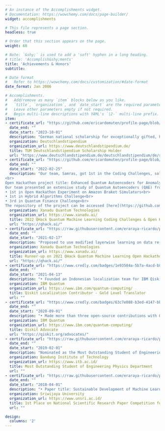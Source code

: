 ```yaml
---
# An instance of the Accomplishments widget.
# Documentation: https://wowchemy.com/docs/page-builder/
widget: accomplishments

# This file represents a page section.
headless: true

# Order that this section appears on the page.
weight: 60

# Note: `&shy;` is used to add a 'soft' hyphen in a long heading.
# title: 'Accomplish&shy;ments'
title: 'Achievements & Honors'
subtitle:

# Date format
#   Refer to https://wowchemy.com/docs/customization/#date-format
date_format: Jan 2006

# Accomplishments.
#   Add/remove as many `item` blocks below as you like.
#   `title`, `organization`, and `date_start` are the required parameters.
#   Leave other parameters empty if not required.
#   Begin multi-line descriptions with YAML's `|2-` multi-line prefix.
item:
- certificate_url: "https://github.com/ericardomuten/profile-page/blob/v5.9.6/assets/certificates/Deutschlandstipendium%202023-2024%20Certificate.pdf"
  date_end: ""
  date_start: "2023-10-01"
  description: "German national scholarship for exceptionally gifted, high-achieving students. Sponsored by Dr. Karl Wamsler Stiftung GmbH and the German Federal Ministry of Education and Research."
  organization: Deutschlandstipendium
  organization_url: https://www.deutschlandstipendium.de/
  title: TUM Deutschlandstipendium Scholarship Holder
  url: "https://www.deutschlandstipendium.de/deutschlandstipendium/de/services/english/english_node.html"
- certificate_url: "https://github.com/ericardomuten/profile-page/blob/master/assets/certificates/samras_qhack_2022_720.png"
  date_end: ""
  date_start: "2022-02-25"
  description: "Our team, Samras, got 1st in the Coding Challenges, solving 25 questions in PennyLane 101, Quantum Algorithms, Quantum Machine Learning, Quantum Chemistry, and Quantum Games twice as fast as the 2nd place.<br>
<br>
Open Hackathon project title: Enhanced Quantum Autoencoders for Anomaly Detection.<br>
Our team presented an extensive study of Quantum Autoencoders (QAE) from the application and the theoretical side. The project is awarded in three categories:<br>
• 1st in Open Hackathon Experiment on Amazon Braket Simulators<br>
• 1st in Hybrid Algorithms Challenge<br>
• 3rd in Quantum Finance Challenge<br>
The repository of the project can be accessed [here](https://github.com/XanaduAI/QHack/issues/129). The official announcement about the competition and the winners can be read [here](https://medium.com/xanaduai/qhack-2022-cb5ad92573e2)."
  organization: Xanadu Quantum Technologies
  organization_url: https://www.xanadu.ai/
  title: 2022 QHack Quantum Machine Learning Coding Challenges & Open Hackathon
  url: "https://qhack.ai/"
- certificate_url: "https://raw.githubusercontent.com/eraraya-ricardo/profile-page/master/assets/certificates/QHack%20Winners%20Entangled_Nets.pdf"
  date_end: ""
  date_start: "2021-02-17"
  description: "Proposed to use modified layerwise learning on data re-uploading classifier to classify events in high-energy physics. Obtained better AUC than previous work. Click [here](https://github.com/eraraya-ricardo/qhack-2021-openproject) for the project page and [here](https://medium.com/xanaduai/qhack-the-quantum-machine-learning-hackathon-7f2cd7348e2b) for the official announcement."
  organization: Xanadu Quantum Technologies
  organization_url: https://www.xanadu.ai/
  title: Runner-up on 2021 QHack Quantum Machine Learning Open Hackathon
  url: "https://qhack.ai/"
- certificate_url: "https://www.credly.com/badges/1e93584a-5b7a-4acd-b847-55a134acfebb?source=linked_in_profile"
  date_end: ""
  date_start: "2021-04-13"
  description: "• Founded an Indonesian localization team for IBM Qiskit Documentation to escalate the importance of quantum computation in Indonesia. We translate the documentation hoping that more people from Indonesia can engage and get interested in quantum computation.<br>• Translated more than 15000 words."
  organization: IBM Quantum
  organization_url: https://www.ibm.com/quantum-computing/
  title: Qiskit Localization Contributor - Gold Level Translator
  url: ""
- certificate_url: "https://www.credly.com/badges/63c7e088-b3ed-4147-bb80-997c372823e6/public_url"
  date_end: ""
  date_start: "2020-09-01"
  description: "• Made more than three open-source contributions with Qiskit.<br>• Passed the Qiskit Advocate test and interview."
  organization: IBM Quantum
  organization_url: https://www.ibm.com/quantum-computing/
  title: Qiskit Advocate
  url: "https://qiskit.org/advocates/"
- certificate_url: "https://raw.githubusercontent.com/eraraya-ricardo/profile-page/master/assets/certificates/mapres-tf-cert.pdf"
  date_end: ""
  date_start: "2019-02-01"
  description: "Nominated as the Most Outstanding Student of Engineering Physics in 2019 by the Rector of Bandung Institute of Technology for excellence in academic and non-academic activities."
  organization: Bandung Institute of Technology
  organization_url: https://www.itb.ac.id/
  title: Most Outstanding Student of Engineering Physics Department
  url: ""
- certificate_url: "https://raw.githubusercontent.com/eraraya-ricardo/profile-page/master/assets/certificates/Sertifikat%20LKTI%20ParTam%20UNSRI.pdf"
  date_end: ""
  date_start: "2018-04-01"
  description: "• Paper title: Sustainable Development of Machine Learning-based Supply Chain System<br>• Proposed a machine learning algorithm to solve supply chain problems in Indonesia to decrease unemployment and poverty."
  organization: Sriwijaya University
  organization_url: https://www.unsri.ac.id/
  title: 1st Place on National Scientific Research Paper Competition for University Students
  url: ""

design:
  columns: '2' 
---
```

